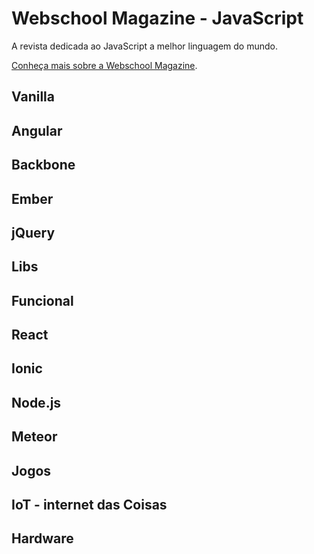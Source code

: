 # Webschool Magazine - JavaScript
A revista dedicada ao JavaScript a melhor linguagem do mundo.


[Conheça mais sobre a Webschool Magazine](http://nomadev.com.br/webschool-magazine-uma-revista-da-comunidade-para-a-comunidade/).

## Vanilla

## Angular

## Backbone

## Ember

## jQuery

## Libs

## Funcional

## React

## Ionic

## Node.js

## Meteor

## Jogos

## IoT - internet das Coisas

## Hardware
